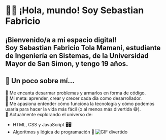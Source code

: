 # 👨‍💻 ¡Hola, mundo! Soy Sebastian Fabricio 

¡Bienvenido/a a mi espacio digital!  
Soy **Sebastian Fabricio Tola Mamani**, estudiante de **Ingeniería en Sistemas**, de la  **Universidad Mayor de San Simon**, y tengo **19 años**.
---
## 🌟 Un poco sobre mí...

🔧 Me encanta desarmar problemas y armarlos en forma de código.  
🚀 Mi meta: aprender, crear y crecer cada día como desarrollador.  
🧩 Me apasiona entender cómo funciona la tecnología y cómo podemos usarla para hacer la vida más fácil (o al menos más divertida 😅).  
🌱 Actualmente explorando el universo de:
- HTML, CSS y JavaScript 🖥🖥️
- Algoritmos y lógica de programación 🤯
![GIF divertido](./assets/mi-gif-divertido.gif)
